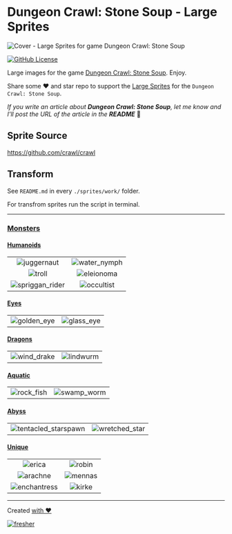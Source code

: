 # Dungeon Crawl: Stone Soup - Large Sprites

![Cover - Large Sprites for game Dungeon Crawl: Stone Soup](./images/cover.webp)

[![GitHub License](https://img.shields.io/badge/license-MIT-blue.svg?style=for-the-badge)](https://opensource.org/licenses/MIT)

Large images for the game [Dungeon Crawl: Stone Soup](https://en.wikipedia.org/wiki/Dungeon_Crawl_Stone_Soup). Enjoy.

Share some ❤️ and star repo to support the [Large Sprites](https://github.com/syrokomskyi/x-scale-dungeon-crawl-sprite) for the `Dungeon Crawl: Stone Soup`.

_If you write an article about **Dungeon Crawl: Stone Soup**, let me know and I'll post the URL of the article in the **README**_ 🤝

## Sprite Source

<https://github.com/crawl/crawl>

## Transform

See `README.md` in every `./sprites/work/` folder.

For transfrom sprites run the script in terminal.

---

### [Monsters](./apps/sprites/work/redraw-v1/mon)

#### [Humanoids](./apps/sprites/work/redraw-v1/mon/humanoids)

| | |
|:---:|:---:|
| ![juggernaut](./apps/sprites/work/redraw-v1/mon/humanoids/giants/juggernaut.webp) | ![water_nymph](./apps/sprites/work/redraw-v1/mon/humanoids/water_nymph.webp) |
| ![troll](./apps/sprites/work/redraw-v1/mon/humanoids/troll.webp) | ![eleionoma](./apps/sprites/work/redraw-v1/mon/humanoids/eleionoma.webp) |
| ![spriggan_rider](./apps/sprites/work/redraw-v1/mon/humanoids/spriggans/spriggan_rider.webp) | ![occultist](./apps/sprites/work/redraw-v1/mon/humanoids/humans/occultist.webp) |

#### [Eyes](./apps/sprites/work/redraw-v1/mon/eyes)

| | |
|:---:|:---:|
| ![golden_eye](./apps/sprites/work/redraw-v1/mon/eyes/golden_eye.webp) | ![glass_eye](./apps/sprites/work/redraw-v1/mon/eyes/glass_eye.webp) |

#### [Dragons](./apps/sprites/work/redraw-v1/mon/dragons)

| | |
|:---:|:---:|
| ![wind_drake](./apps/sprites/work/redraw-v1/mon/dragons/wind_drake.webp) | ![lindwurm](./apps/sprites/work/redraw-v1/mon/dragons/lindwurm.webp) |

#### [Aquatic](./apps/sprites/work/redraw-v1/mon/aquatic)

| | |
|:---:|:---:|
| ![rock_fish](./apps/sprites/work/redraw-v1/mon/aquatic/rock_fish.webp) | ![swamp_worm](./apps/sprites/work/redraw-v1/mon/aquatic/swamp_worm.webp) |

#### [Abyss](./apps/sprites/work/redraw-v1/mon/abyss)

| | |
|:---:|:---:|
| ![tentacled_starspawn](./apps/sprites/work/redraw-v1/mon/abyss/tentacled_starspawn.webp) | ![wretched_star](./apps/sprites/work/redraw-v1/mon/abyss/wretched_star.webp) |

#### [Unique](./apps/sprites/work/redraw-v1/mon/unique)

| | |
|:---:|:---:|
| ![erica](./apps/sprites/work/redraw-v1/mon/unique/erica.webp) | ![robin](./apps/sprites/work/redraw-v1/mon/unique/robin.webp) |
| ![arachne](./apps/sprites/work/redraw-v1/mon/unique/arachne.webp) | ![mennas](./apps/sprites/work/redraw-v1/mon/unique/mennas.webp) |
| ![enchantress](./apps/sprites/work/redraw-v1/mon/unique/enchantress.webp) | ![kirke](./apps/sprites/work/redraw-v1/mon/unique/kirke.webp) |

---

Created [with ❤️](https://syrokomskyi.com "Andrii Syrokomskyi")

[![fresher](https://img.shields.io/badge/maintained%20using-fresher-darkgreen.svg?style=for-the-badge)](https://github.com/syrokomskyi/fresher "Keeps Projects Up to Date")
